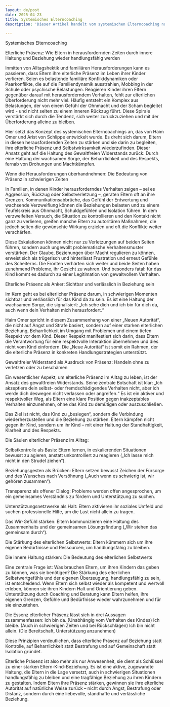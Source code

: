 ```yaml
---
layout: de/post
date: 2025-04-23
title: Systemisches Elterncoaching
description: 'Dieser Artikel handelt vom systemischen Elterncoaching nach Haim Omer. Es beleuchtet das Konzept der elterlichen Präsenz.'

---
```

Systemisches Elterncoaching



Elterliche Präsenz: Wie Eltern in herausfordernden Zeiten durch innere Haltung und Beziehung wieder handlungsfähig werden

Inmitten von Alltagshektik und familiären Herausforderungen kann es passieren, dass Eltern ihre elterliche Präsenz im Leben ihrer Kinder verlieren. Seien es belastende familiäre Konfliktdynamiken oder Paarkonflikte, die auf die Familiendynamik ausstrahlen, Mobbing in der Schule oder psychische Belastungen. Reagieren Kinder ihren Eltern gegenüber darauf mit herausforderndem Verhalten, fehlt zur elterlichen Überforderung nicht mehr viel. 
Häufig entsteht ein Komplex aus Belastungen, der von einem Gefühl der Ohnmacht und der Scham begleitet wird - und nicht selten zu einem inneren Rückzug führt. Diese Spirale verstärkt sich durch die Tendenz, sich weiter zurückzuziehen und mit der Überforderung alleine zu bleiben. 

Hier setzt das Konzept des systemischen Elterncoachings an, das von Haim Omer und Arist von Schlippe entwickelt wurde. Es dreht sich darum, Eltern in diesen herausfordernden Zeiten zu stärken und sie darin zu begleiten, ihre elterliche Präsenz und Selbstwirksamkeit wiederzufinden. Dieser Ansatz geht auf die Haltung des Gewaltfreien Widerstands zurück: Durch eine Haltung der wachsamen Sorge, der Beharrlichkeit und des Respekts, fernab von Drohungen und Machtkämpfen.


Wenn die Herausforderungen überhandnehmen: Die Bedeutung von Präsenz in schwierigen Zeiten

In Familien, in denen Kinder herausforderndes Verhalten zeigen – sei es Aggression, Rückzug oder Selbstverletzung –, geraten Eltern oft an ihre Grenzen. Kommunikationsabbrüche, das Gefühl der Entwertung und wachsende Verzweiflung können die Beziehungen belasten und zu einem Teufelskreis aus Ohnmacht, Schuldgefühlen und Isolation führen. In dem verzweifelten Versuch, die Situation zu kontrollieren und den Kontakt nicht ganz zu verlieren, greifen manche Eltern zu autoritären Maßnahmen, die jedoch selten die gewünschte Wirkung erzielen und oft die Konflikte weiter verschärfen. 

Diese Eskalationen können nicht nur zu Verletzungen auf beiden Seiten führen, sondern auch ungewollt problematische Verhaltensmuster verstärken. Der Glaube, Beziehungen über Macht regulieren zu können, erweist sich als trügerisch und hinterlässt Frustration und erneut Gefühle des Scheiterns. Die Fronten verhärten sich weiter und beide Seiten haben zunehmend Probleme, ihr Gesicht zu wahren. Und besonders fatal: für das Kind kommt es dadurch zu einer Legitimation von gewaltvollem Verhalten. 


Elterliche Präsenz als Anker: Sichtbar und verlässlich in Beziehung sein

Im Kern geht es bei elterlicher Präsenz darum, in schwierigen Momenten sichtbar und verlässlich für das Kind da zu sein. Es ist eine Haltung der wachsamen Sorge, die signalisiert: „Ich sehe dich und ich bin für dich da, auch wenn dein Verhalten mich herausfordert.“

Haim Omer spricht in diesem Zusammenhang von einer „Neuen Autorität“, die nicht auf Angst und Strafe basiert, sondern auf einer starken elterlichen Beziehung, Beharrlichkeit im Umgang mit Problemen und einem tiefen Respekt vor dem Kind. Dieser Respekt manifestiert sich darin, dass Eltern die Verantwortung für eine respektvolle Interaktion übernehmen und dies nicht vom Kind einfordern. Die „Neue Autorität“ ist somit ein Rahmen, der die elterliche Präsenz in konkreten Handlungsstrategien unterstützt.


Gewaltfreier Widerstand als Ausdruck von Präsenz: Handeln ohne zu verletzen oder zu beschämen

Ein wesentlicher Aspekt, um elterliche Präsenz im Alltag zu leben, ist der Ansatz des gewaltfreien Widerstands. Seine zentrale Botschaft ist klar: „Ich akzeptiere dein selbst- oder fremdschädigendes Verhalten nicht, aber ich werde dich deswegen nicht verlassen oder angreifen.“ Es ist ein aktiver und respektvoller Weg, als Eltern eine klare Position gegen inakzeptables Verhalten einzunehmen, ohne das Kind zu demütigen oder auszuschließen.

Das Ziel ist nicht, das Kind zu „besiegen“, sondern die Verbindung wiederherzustellen und die Beziehung zu stärken. Eltern kämpfen nicht gegen ihr Kind, sondern um ihr Kind – mit einer Haltung der Standhaftigkeit, Klarheit und des Respekts.


Die Säulen elterlicher Präsenz im Alltag:

Selbstkontrolle als Basis: Eltern lernen, in eskalierenden Situationen bewusst zu agieren, anstatt unkontrolliert zu reagieren („Ich lasse mich nicht in den Strudel ziehen“).

Beziehungsgesten als Brücken: Eltern setzen bewusst Zeichen der Fürsorge und des Wunsches nach Versöhnung („Auch wenn es schwierig ist, wir gehören zusammen“).

Transparenz als offener Dialog: Probleme werden offen angesprochen, um ein gemeinsames Verständnis zu fördern und Unterstützung zu suchen.

Unterstützungsnetzwerke als Halt: Eltern aktivieren ihr soziales Umfeld und suchen professionelle Hilfe, um die Last nicht allein zu tragen.

Das Wir-Gefühl stärken: Eltern kommunizieren eine Haltung des Zusammenhalts und der gemeinsamen Lösungsfindung („Wir stehen das gemeinsam durch“).

Die Stärkung des elterlichen Selbstwerts: Eltern kümmern sich um ihre eigenen Bedürfnisse und Ressourcen, um handlungsfähig zu bleiben.


Die innere Haltung stärken: Die Bedeutung des elterlichen Selbstwerts

Eine zentrale Frage ist: Was brauchen Eltern, um ihren Kindern das geben zu können, was sie benötigen? Die Stärkung des elterlichen Selbstwertgefühls und der eigenen Überzeugung, handlungsfähig zu sein, ist entscheidend. Wenn Eltern sich selbst wieder als kompetent und wertvoll erleben, können sie ihren Kindern Halt und Orientierung geben. Unterstützung durch Coaching und Beratung kann Eltern helfen, ihre eigenen Grenzen, Gefühle und Bedürfnisse wieder wahrzunehmen und für sie einzustehen.

Die Essenz elterlicher Präsenz lässt sich in drei Aussagen zusammenfassen:
Ich bin da. (Unabhängig vom Verhalten des Kindes)
Ich bleibe. (Auch in schwierigen Zeiten und bei Rückschlägen)
Ich bin nicht allein. (Die Bereitschaft, Unterstützung anzunehmen)

Diese Prinzipien verdeutlichen, dass elterliche Präsenz auf Beziehung statt Kontrolle, auf Beharrlichkeit statt Bestrafung und auf Gemeinschaft statt Isolation gründet.

Elterliche Präsenz ist also mehr als nur Anwesenheit, sie dient als Schlüssel zu einer starken Eltern-Kind-Beziehung. Es ist eine aktive, zugewandte Haltung, die Eltern in die Lage versetzt, auch in schwierigen Situationen handlungsfähig zu bleiben und eine tragfähige Beziehung zu ihren Kindern zu gestalten. Indem Eltern ihre Präsenz stärken, gewinnen sie ihre elterliche Autorität auf natürliche Weise zurück – nicht durch Angst, Bestrafung oder Distanz, sondern durch eine liebevolle, standhafte und verlässliche Beziehung.